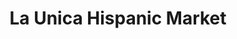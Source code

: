 ---
title: "La Unica Hispanic Market"
url: /hanover-county/la-unica-hispanic-market/
shop: Lebensmittel
---